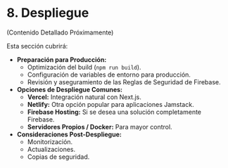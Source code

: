 
# 8. Despliegue

(Contenido Detallado Próximamente)

Esta sección cubrirá:

*   **Preparación para Producción:**
    *   Optimización del build (`npm run build`).
    *   Configuración de variables de entorno para producción.
    *   Revisión y aseguramiento de las Reglas de Seguridad de Firebase.
*   **Opciones de Despliegue Comunes:**
    *   **Vercel:** Integración natural con Next.js.
    *   **Netlify:** Otra opción popular para aplicaciones Jamstack.
    *   **Firebase Hosting:** Si se desea una solución completamente Firebase.
    *   **Servidores Propios / Docker:** Para mayor control.
*   **Consideraciones Post-Despliegue:**
    *   Monitorización.
    *   Actualizaciones.
    *   Copias de seguridad.
